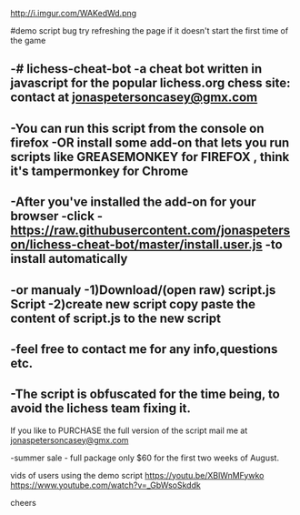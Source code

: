http://i.imgur.com/WAKedWd.png

#demo script bug
try refreshing the page if it doesn't start the first time of the game

 -# lichess-cheat-bot
-a cheat bot written in javascript for the popular lichess.org chess site: contact at jonaspetersoncasey@gmx.com
-
-You can run this script from the console on firefox 
-OR install some add-on that lets you run scripts like GREASEMONKEY for FIREFOX , think it's tampermonkey for Chrome
-
-After you've installed the add-on for your browser
-click
-https://raw.githubusercontent.com/jonaspeterson/lichess-cheat-bot/master/install.user.js 
-to install automatically
-
-or manualy
-1)Download/(open raw) script.js Script
-2)create new script copy paste the content of script.js to the new script
-
-feel free to contact me for any info,questions etc.
-
-The script is obfuscated for the time being, to avoid the lichess team fixing it.
-





If you like to PURCHASE the full version of the script  mail me at jonaspetersoncasey@gmx.com

-summer sale - full package only $60 for the first two weeks of August.

vids of users using the demo script
https://youtu.be/XBlWnMFywko
https://www.youtube.com/watch?v=_GbWsoSkddk

cheers
